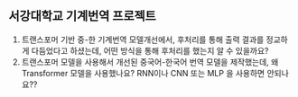 ## 서강대학교 기계번역 프로젝트
1. 트랜스포머 기반 중-한 기계번역 모델개선에서, 후처리를 통해 출력 결과를 정교하게 다듬었다고 하셨는데, 어떤 방식을 통해 후처리를 했는지 알 수 있을까요? 
2. 트랜스포머 모델을 사용해서 개선된 중국어-한국어 번역 모델을 제작했는데, 왜 Transformer 모델을 사용했나요? RNN이나 CNN 또는 MLP 을 사용하면 안되나요??
